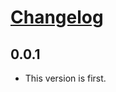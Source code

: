 # [Changelog](https://github.com/fakedrake/wikipediabase/releases)

## 0.0.1

* This version is first.
